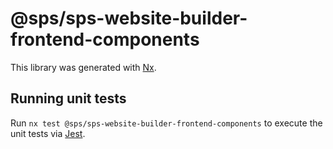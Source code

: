 # @sps/sps-website-builder-frontend-components

This library was generated with [Nx](https://nx.dev).

## Running unit tests

Run `nx test @sps/sps-website-builder-frontend-components` to execute the unit tests via [Jest](https://jestjs.io).
